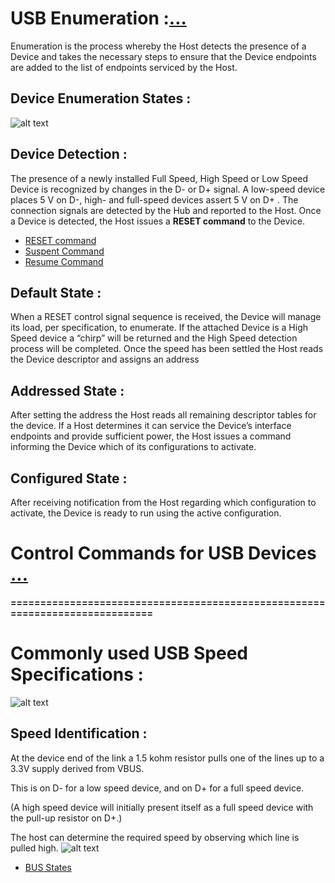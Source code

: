

# USB Enumeration :[...](https://microchipdeveloper.com/usb:enumeration)
  Enumeration is the process whereby the Host detects the presence of a Device and takes the necessary steps to ensure 
  that the Device endpoints are added to the list of endpoints serviced by the Host.
  
## Device Enumeration States :
  ![alt text](https://microchip.wikidot.com/local--files/usb:enumeration/device-states.svg)
  
## Device Detection :
  The presence of a newly installed Full Speed, High Speed or Low Speed Device is recognized
  by changes in the D- or D+ signal. A low-speed device places 5 V on D-, high- and full-speed
  devices assert 5 V on D+ . The connection signals are detected by the Hub and reported to the Host.
  Once a Device is detected, the Host issues a **RESET command** to the Device.

+ [RESET command](https://microchipdeveloper.com/usb:reset-suspend-resume)
+ [Suspent Command](https://microchipdeveloper.com/usb:reset-suspend-resume)
+ [Resume Command](https://microchipdeveloper.com/usb:reset-suspend-resume)
 

## Default State :
  When a RESET control signal sequence is received, the Device will manage its load, per specification, to enumerate.
  If the attached Device is a High Speed device a “chirp” will be returned and the High Speed detection process will
  be completed. Once the speed has been settled the Host reads the Device descriptor and assigns an address
  
## Addressed State :
  After setting the address the Host reads all remaining descriptor tables for the device. If a Host determines 
  it can service the Device’s interface endpoints and provide sufficient power, the Host issues a command informing
  the Device which of its configurations to activate.
  
## Configured State :
  After receiving notification from the Host regarding which configuration to activate, the Device is ready to run 
  using the active configuration.
  
  
  
# Control Commands for USB Devices [...](https://microchipdeveloper.com/usb:control-commands)

  
  
  
  
  
  
**=============================================================================**

# Commonly used USB Speed Specifications :
  ![alt text](https://www.electronicdesign.com/sites/electronicdesign.com/files/uploads/2015/02/0216_TI_USBtypeC_No2_Table1.gif)
  
## Speed Identification :
  At the device end of the link a 1.5 kohm resistor pulls one of the lines up to a 3.3V supply derived from VBUS.

This is on D- for a low speed device, and on D+ for a full speed device.

(A high speed device will initially present itself as a full speed device with the pull-up resistor on D+.)

The host can determine the required speed by observing which line is pulled high.
![alt text](http://www.usbmadesimple.co.uk/ums_j_speed_r.jpg)

+ [BUS States](http://www.usbmadesimple.co.uk/ums_3.htm)



